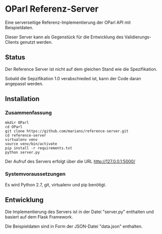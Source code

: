 OParl Referenz-Server
=====================

Eine serverseitige Referenz-Implementierung der OParl API mit Beispieldaten.

Dieser Server kann als Gegenstück für die Entwicklung des Validierungs-Clients genutzt werden.

## Status

Der Reference Server ist nicht auf dem gleichen Stand wie die Spezifikation.

Sobald die Sepzifikation 1.0 verabschieded ist, kann der Code daran angepasst werden.

## Installation

### Zusammenfassung

	mkdir OParl
	cd OParl
    git clone https://github.com/marians/reference-server.git
    cd reference-server
    virtualenv venv
    source venv/bin/activate
    pip install -r requirements.txt
    python server.py

Der Aufruf des Servers erfolgt über die URL http://127.0.0.1:5000/

### Systemvoraussetzungen

Es wird Python 2.7, git, virtualenv und pip benötigt.

## Entwicklung

Die Implementierung des Servers ist in der Datei "server.py" enthalten und basiert auf dem Flask Framework.

Die Beispieldaten sind in Form der JSON-Datei "data.json" enthalten.
